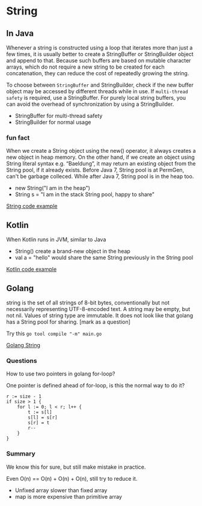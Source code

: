 
# String

## In Java

Whenever a string is constructed using a loop that iterates more than just a few times, it is usually better to create a StringBuffer or StringBuilder object and append to that. 
Because such buffers are based on mutable character arrays, which do not require a new string to be created for each concatenation, they can reduce the cost of repeatedly growing the string.

To choose between `StringBuffer` and StringBuilder, check if the new buffer object may be accessed by different threads while in use. If `multi-thread safety` is required, use a StringBuffer. For purely local string buffers, you can avoid the overhead of synchronization by using a StringBuilder.

- StringBuffer for multi-thread safety
- StringBuilder for normal usage

### fun fact
When we create a String object using the new() operator, it always creates a new object in heap memory. On the other hand, if we create an object using String literal syntax e.g. “Baeldung”, it may return an existing object from the String pool, if it already exists.
Before Java 7, String pool is at PermGen, can't be garbage colleced. While after Java 7, String pool is in the heap too.

- new String("I am in the heap")
- String s = "I am in the stack String pool, happy to share"

[String code example](JavaString.java)

## Kotlin
When Kotlin runs in JVM, similar to Java

- String() create a brand-new object in the heap
- val a = "hello" would share the same String previously in the String pool

[Kotlin code example](KotlinString.kt)

## Golang
string is the set of all strings of 8-bit bytes, conventionally but not necessarily representing UTF-8-encoded text. A string may be empty, but not nil. Values of string type are immutable. It does not look like that golang has a String pool for sharing. [mark as a question]

Try this `go tool compile "-m" main.go`

[Golang String](main.go)


### Questions

How to use two pointers in golang for-loop?

One pointer is defined ahead of for-loop, is this the normal way to do it?
```
r := size - 1
if size > 1 {
    for l := 0; l < r; l++ {
        t := s[l]
        s[l] = s[r]
        s[r] = t
        r--
    }
}
```

### Summary
We know this for sure, but still make mistake in practice.

Even O(n) == O(n) + O(n) + O(n), still try to reduce it.

- Unfixed array slower than fixed array
- map is more expensive than primitive array
